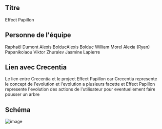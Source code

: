 ## Titre
Effect Papillon
## Personne de l'équipe
Raphaël Dumont
Alexis BolducAlexis Bolduc
William Morel
Alexia (Ryan) Papanikolaou
Viktor Zhuralev
Jasmine Lapierre
## Lien avec Crecentia
Le lien entre Crecentia et le project Effect Papillon car Crecentia represente le concept de l'evolution et l'evolution a plusieurs facette et Effect Papillon represente l'evolution des actions de l'utilisateur pour eventuellement faire pousser un arbre

## Schéma
![image](/image/effectpapillon_plantation.jpg)
